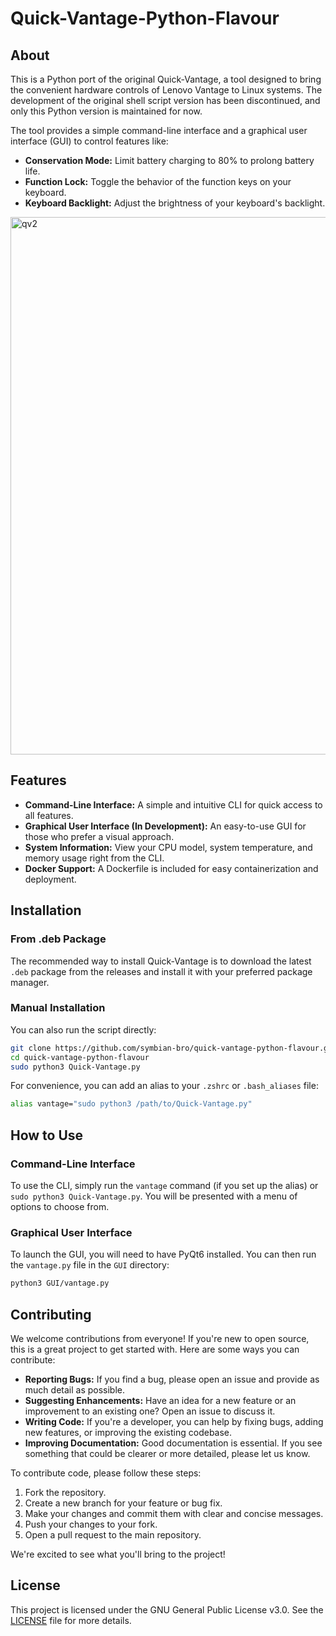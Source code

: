 # Quick-Vantage-Python-Flavour

## About

This is a Python port of the original Quick-Vantage, a tool designed to bring the convenient hardware controls of Lenovo Vantage to Linux systems. The development of the original shell script version has been discontinued, and only this Python version is maintained for now.

The tool provides a simple command-line interface and a graphical user interface (GUI) to control features like:

  * **Conservation Mode:** Limit battery charging to 80% to prolong battery life.
  * **Function Lock:** Toggle the behavior of the function keys on your keyboard.
  * **Keyboard Backlight:** Adjust the brightness of your keyboard's backlight.

<img width="1251" height="860" alt="qv2" src="https://github.com/user-attachments/assets/b5448a53-90a1-4ea3-b65f-8a3e9b9b8e14" />

## Features

  * **Command-Line Interface:** A simple and intuitive CLI for quick access to all features.
  * **Graphical User Interface (In Development):** An easy-to-use GUI for those who prefer a visual approach.
  * **System Information:** View your CPU model, system temperature, and memory usage right from the CLI.
  * **Docker Support:** A Dockerfile is included for easy containerization and deployment.

## Installation

### From .deb Package

The recommended way to install Quick-Vantage is to download the latest `.deb` package from the releases and install it with your preferred package manager.

### Manual Installation

You can also run the script directly:

```bash
git clone https://github.com/symbian-bro/quick-vantage-python-flavour.git
cd quick-vantage-python-flavour
sudo python3 Quick-Vantage.py
```

For convenience, you can add an alias to your `.zshrc` or `.bash_aliases` file:

```bash
alias vantage="sudo python3 /path/to/Quick-Vantage.py"
```

## How to Use

### Command-Line Interface

To use the CLI, simply run the `vantage` command (if you set up the alias) or `sudo python3 Quick-Vantage.py`. You will be presented with a menu of options to choose from.

### Graphical User Interface

To launch the GUI, you will need to have PyQt6 installed. You can then run the `vantage.py` file in the `GUI` directory:

```bash
python3 GUI/vantage.py
```

## Contributing

We welcome contributions from everyone\! If you're new to open source, this is a great project to get started with. Here are some ways you can contribute:

  * **Reporting Bugs:** If you find a bug, please open an issue and provide as much detail as possible.
  * **Suggesting Enhancements:** Have an idea for a new feature or an improvement to an existing one? Open an issue to discuss it.
  * **Writing Code:** If you're a developer, you can help by fixing bugs, adding new features, or improving the existing codebase.
  * **Improving Documentation:** Good documentation is essential. If you see something that could be clearer or more detailed, please let us know.

To contribute code, please follow these steps:

1.  Fork the repository.
2.  Create a new branch for your feature or bug fix.
3.  Make your changes and commit them with clear and concise messages.
4.  Push your changes to your fork.
5.  Open a pull request to the main repository.

We're excited to see what you'll bring to the project\!

## License

This project is licensed under the GNU General Public License v3.0. See the [LICENSE](https://www.google.com/search?q=LICENSE) file for more details.
